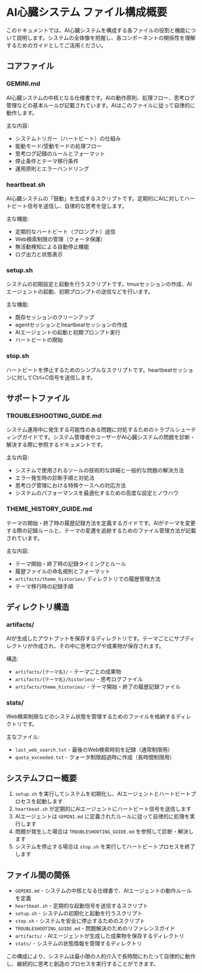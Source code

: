 # AI心臓システム ファイル構成概要

このドキュメントでは、AI心臓システムを構成する各ファイルの役割と機能について説明します。システムの全体像を把握し、各コンポーネントの関係性を理解するためのガイドとしてご活用ください。

## コアファイル

### GEMINI.md
AI心臓システムの中核となる仕様書です。AIの動作原則、処理フロー、思考ログ管理などの基本ルールが記載されています。AIはこのファイルに従って自律的に動作します。

主な内容:
- システムトリガー（ハートビート）の仕組み
- 能動モード/受動モードの処理フロー
- 思考ログ記録のルールとフォーマット
- 停止条件とテーマ移行条件
- 運用原則とエラーハンドリング

### heartbeat.sh
AI心臓システムの「鼓動」を生成するスクリプトです。定期的にAIに対してハートビート信号を送信し、自律的な思考を促します。

主な機能:
- 定期的なハートビート（プロンプト）送信
- Web検索制限の管理（クォータ保護）
- 無活動検知による自動停止機能
- ログ出力と状態表示

### setup.sh
システムの初期設定と起動を行うスクリプトです。tmuxセッションの作成、AIエージェントの起動、初期プロンプトの送信などを行います。

主な機能:
- 既存セッションのクリーンアップ
- agentセッションとheartbeatセッションの作成
- AIエージェントの起動と初期プロンプト実行
- ハートビートの開始

### stop.sh
ハートビートを停止するためのシンプルなスクリプトです。heartbeatセッションに対してCtrl+C信号を送信します。

## サポートファイル

### TROUBLESHOOTING_GUIDE.md
システム運用中に発生する可能性のある問題に対処するためのトラブルシューティングガイドです。システム管理者やユーザーがAI心臓システムの問題を診断・解決する際に参照するドキュメントです。

主な内容:
- システムで使用されるツールの技術的な詳細と一般的な問題の解決方法
- エラー発生時の診断手順と対処法
- 思考ログ管理における特殊ケースへの対応方法
- システムのパフォーマンスを最適化するための高度な設定とノウハウ

### THEME_HISTORY_GUIDE.md
テーマの開始・終了時の履歴記録方法を定義するガイドです。AIがテーマを変更する際の記録ルールと、テーマの変遷を追跡するためのファイル管理方法が記載されています。

主な内容:
- テーマ開始・終了時の記録タイミングとルール
- 履歴ファイルの命名規則とフォーマット
- `artifacts/theme_histories/` ディレクトリでの履歴管理方法
- テーマ移行時の記録手順

## ディレクトリ構造

### artifacts/
AIが生成したアウトプットを保存するディレクトリです。テーマごとにサブディレクトリが作成され、その中に思考ログや成果物が保存されます。

構造:
- `artifacts/{テーマ名}/` - テーマごとの成果物
- `artifacts/{テーマ名}/histories/` - 思考ログファイル
- `artifacts/theme_histories/` - テーマ開始・終了の履歴記録ファイル

### stats/
Web検索制限などのシステム状態を管理するためのファイルを格納するディレクトリです。

主なファイル:
- `last_web_search.txt` - 最後のWeb検索時刻を記録（通常制限用）
- `quota_exceeded.txt` - クォータ制限超過時に作成（長時間制限用）

## システムフロー概要

1. `setup.sh` を実行してシステムを初期化し、AIエージェントとハートビートプロセスを起動します
2. `heartbeat.sh` が定期的にAIエージェントにハートビート信号を送信します
3. AIエージェントは `GEMINI.md` に定義されたルールに従って自律的に処理を実行します
4. 問題が発生した場合は `TROUBLESHOOTING_GUIDE.md` を参照して診断・解決します
5. システムを停止する場合は `stop.sh` を実行してハートビートプロセスを終了します

## ファイル間の関係

- `GEMINI.md` - システムの中核となる仕様書で、AIエージェントの動作ルールを定義
- `heartbeat.sh` - 定期的な起動信号を送信するスクリプト
- `setup.sh` - システムの初期化と起動を行うスクリプト
- `stop.sh` - システムを安全に停止するためのスクリプト
- `TROUBLESHOOTING_GUIDE.md` - 問題解決のためのリファレンスガイド
- `artifacts/` - AIエージェントが生成した成果物を保存するディレクトリ
- `stats/` - システムの状態情報を管理するディレクトリ

この構成により、システムは最小限の人的介入で長時間にわたって自律的に動作し、継続的に思考と創造のプロセスを実行することができます。